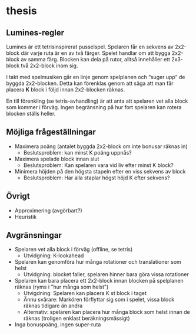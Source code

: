 # thesis

## Lumines-regler

Lumines är ett tetrisinspirerat pusselspel. Spelaren får en sekvens av 2x2-block där varje ruta är en av två färger. Spelet handlar om att bygga 2x2-block av samma färg. Blocken kan dela på rutor, alltså innehåller ett 2x3-block två 2x2-block inom sig.

I takt med spelmusiken går en linje genom spelplanen och “suger upp” de byggda 2x2-blocken. Detta kan förenklas genom att säga att man får placera __K__ block i följd innan 2x2-blocken räknas.

En till förenkling (se tetris-avhandling) är att anta att spelaren vet alla block som kommer i förväg. Ingen begränsning på hur fort spelaren kan rotera blocken ställs heller.

## Möjliga frågeställningar

* Maximera poäng (antalet byggda 2x2-block om inte bonusar räknas in)
    * Beslutsproblem: kan minst K poäng uppnås?
* Maximera spelade block innan slut
    * Beslutsproblem: Kan spelaren vara vid liv efter minst K block?
* Minimera höjden på den högsta stapeln efter en viss sekvens av block
    * Beslutsproblem: Har alla staplar högst höjd K efter sekvens?

## Övrigt

* Approximering (avgörbart?)
* Heuristik

## Avgränsningar

* Spelaren vet alla block i förväg (offline, se tetris)
   * Utvidgning: K-lookahead
* Spelaren kan genomföra hur många rotationer och translationer som helst
   * Utvidgning: blocket faller, spelaren hinner bara göra vissa rotationer
* Spelaren kan bara placera ett 2x2-block innan blocken på spelplanen räknas (ryms i "hur många som helst")
   * Utvigdning: Spelaren kan placera K st block i taget
   * Ännu svårare: Markören förflyttar sig som i spelet, vissa block räknas tidigare än andra
   * Alternativ: spelaren kan placera hur många block som helst innan de räknas (troligen enklast beräkningsmässigt)
* Inga bonuspoäng, ingen super-ruta

